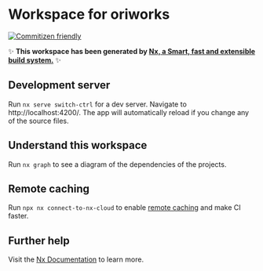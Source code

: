 # Workspace for oriworks

[![Commitizen friendly](https://img.shields.io/badge/commitizen-friendly-brightgreen.svg)](http://commitizen.github.io/cz-cli/)

✨ **This workspace has been generated by [Nx, a Smart, fast and extensible build system.](https://nx.dev)** ✨

## Development server

Run `nx serve switch-ctrl` for a dev server. Navigate to http://localhost:4200/. The app will automatically reload if you change any of the source files.

## Understand this workspace

Run `nx graph` to see a diagram of the dependencies of the projects.

## Remote caching

Run `npx nx connect-to-nx-cloud` to enable [remote caching](https://nx.app) and make CI faster.

## Further help

Visit the [Nx Documentation](https://nx.dev) to learn more.
